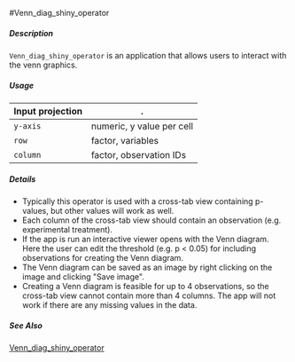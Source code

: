 #Venn_diag_shiny_operator

##### Description

`Venn_diag_shiny_operator` is an application that allows users to interact with the venn graphics. 

##### Usage

Input projection|.
---|---
`y-axis`        | numeric, y value per cell 
`row`           | factor, variables
`column`        | factor, observation IDs 


##### Details

* Typically this operator is used with a cross-tab view containing p-values, but other values will work as well.
* Each column of the cross-tab view should contain an observation (e.g. experimental treatment).
* If the app is run an interactive viewer opens with the Venn diagram. Here the user can edit the threshold (e.g. p < 0.05) for including observations for creating the Venn diagram.
* The Venn diagram can be saved as an image by right clicking on the image and clicking "Save image".
* Creating a Venn diagram is feasible for up to 4 observations, so the cross-tab view cannot contain more than 4 columns. The app will not work if there are any missing values in the data.

##### See Also

[Venn_diag_shiny_operator](https://github.com/tercen/Venn_diag_shiny_operator)

